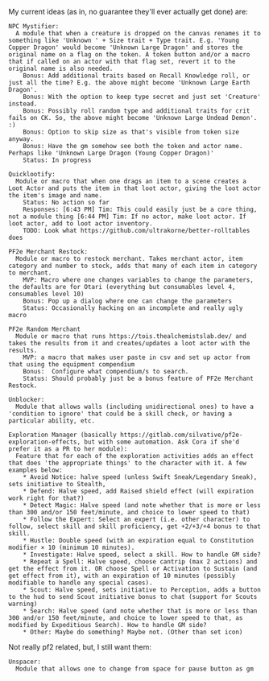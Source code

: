 My current ideas (as in, no guarantee they'll ever actually get done) are:

    NPC Mystifier:
      A module that when a creature is dropped on the canvas renames it to something like 'Unknown ' + Size trait + Type trait. E.g. 'Young Copper Dragon' would become 'Unknown Large Dragon' and stores the original name on a flag on the token. A token button and/or a macro that if called on an actor with that flag set, revert it to the original name is also needed.
        Bonus: Add additional traits based on Recall Knowledge roll, or just all the time? E.g. the above might become 'Unknown Large Earth Dragon'.
        Bonus: With the option to keep type secret and just set 'Creature' instead.
        Bonus: Possibly roll random type and additional traits for crit fails on CK. So, the above might become 'Unknown Large Undead Demon'. :)
        Bonus: Option to skip size as that's visible from token size anyway.
        Bonus: Have the gm somehow see both the token and actor name. Perhaps like 'Unknown Large Dragon (Young Copper Dragon)'
        Status: In progress

    Quicklootify:
      Module or macro that when one drags an item to a scene creates a Loot Actor and puts the item in that loot actor, giving the loot actor the item's image and name.
        Status: No action so far
        Responses: [6:43 PM] Tim: This could easily just be a core thing, not a module thing [6:44 PM] Tim: If no actor, make loot actor. If loot actor, add to loot actor inventory.
        TODO: Look what https://github.com/ultrakorne/better-rolltables does

    PF2e Merchant Restock:
      Module or macro to restock merchant. Takes merchant actor, item category and number to stock, adds that many of each item in category to merchant.
        MVP: Macro where one changes variables to change the parameters, the defaults are for Otari (everything but consumables level 4, consumables level 10)
        Bonus: Pop up a dialog where one can change the parameters
        Status: Occasionally hacking on an incomplete and really ugly macro

    PF2e Random Merchant
      Module or macro that runs https://tois.thealchemistslab.dev/ and takes the results from it and creates/updates a loot actor with the results.
        MVP: a macro that makes user paste in csv and set up actor from that using the equipment compendium
        Bonus:  Configure what compendium/s to search.
        Status: Should probably just be a bonus feature of PF2e Merchant Restock.

    Unblocker:
      Module that allows walls (including unidirectional ones) to have a 'condition to ignore' that could be a skill check, or having a particular ability, etc.
      
    Exploration Manager (basically https://gitlab.com/silvative/pf2e-exploration-effects, but with some automation. Ask Cora if she'd prefer it as a PR to her module):
      Feature that for each of the exploration activities adds an effect that does 'the appropriate things' to the character with it. A few examples below:
        * Avoid Notice: halve speed (unless Swift Sneak/Legendary Sneak), sets initiative to Stealth, 
        * Defend: Halve speed, add Raised shield effect (will expiration work right for that?)
        * Detect Magic: Halve speed (and note whether that is more or less than 300 and/or 150 feet/minute, and choice to lower speed to that)
        * Follow the Expert: Select an expert (i.e. other character) to follow, select skill and skill proficiency, get +2/+3/+4 bonus to that skill.
        * Hustle: Double speed (with an expiration equal to Constitution modifier × 10 (minimum 10 minutes).
        * Investigate: Halve speed, select a skill. How to handle GM side?
        * Repeat a Spell: Halve speed, choose cantrip (max 2 actions) and get the effect from it. OR choose Spell or Activation to Sustain (and get effect from it), with an expiration of 10 minutes (possibly modifiable to handle any special cases).
        * Scout: Halve speed, sets initiative to Perception, adds a button to the hud to send Scout initiative bonus to chat (support for Scouts warning)
        * Search: Halve speed (and note whether that is more or less than 300 and/or 150 feet/minute, and choice to lower speed to that, as modified by Expeditious Search). How to handle GM side?
        * Other: Maybe do something? Maybe not. (Other than set icon)
             

Not really pf2 related, but, I still want them:

    Unspacer:
      Module that allows one to change from space for pause button as gm
